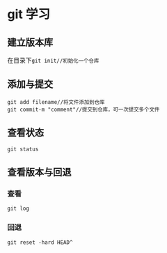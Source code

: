 # git 学习

## 建立版本库

在目录下`git init//初始化一个仓库`

## 添加与提交

```git
git add filename//将文件添加到仓库
git commit-m "comment"//提交到仓库，可一次提交多个文件 
```

## 查看状态

`git status`

## 查看版本与回退

### 查看

`git log`

### 回退

`git reset -hard HEAD^`